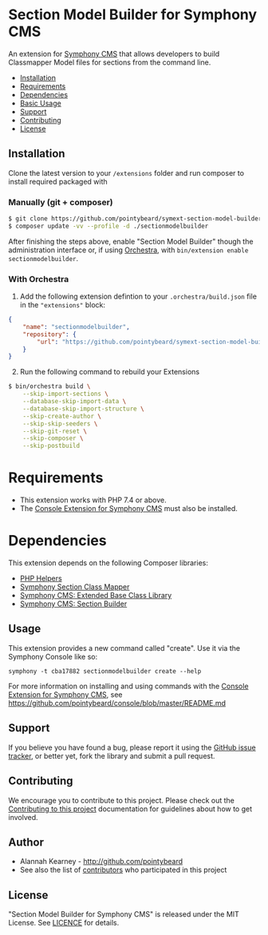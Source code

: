 # Section Model Builder for Symphony CMS

An extension for [Symphony CMS][ext-Symphony CMS] that allows developers to build Classmapper Model files for sections from the command line.

-   [Installation](#installation)
-   [Requirements](#dependencies)
-   [Dependencies](#dependencies)
-   [Basic Usage](#basic-usage)
-   [Support](#support)
-   [Contributing](#contributing)
-   [License](#license)

## Installation

Clone the latest version to your `/extensions` folder and run composer to install required packaged with

### Manually (git + composer)
```bash
$ git clone https://github.com/pointybeard/symext-section-model-builder.git sectionmodelbuilder
$ composer update -vv --profile -d ./sectionmodelbuilder
```
After finishing the steps above, enable "Section Model Builder" though the administration interface or, if using [Orchestra][ext-Orchestra], with `bin/extension enable sectionmodelbuilder`.

### With Orchestra

1. Add the following extension defintion to your `.orchestra/build.json` file in the `"extensions"` block:

```json
{
    "name": "sectionmodelbuilder",
    "repository": {
        "url": "https://github.com/pointybeard/symext-section-model-builder.git"
    }
}
```

2. Run the following command to rebuild your Extensions

```bash
$ bin/orchestra build \
    --skip-import-sections \
    --database-skip-import-data \
    --database-skip-import-structure \
    --skip-create-author \
    --skip-skip-seeders \
    --skip-git-reset \
    --skip-composer \
    --skip-postbuild
```

# Requirements

- This extension works with PHP 7.4 or above.
- The [Console Extension for Symphony CMS][req-console] must also be installed.

# Dependencies

This extension depends on the following Composer libraries:

-   [PHP Helpers][dep-helpers]
-   [Symphony Section Class Mapper][dep-classmapper]
-   [Symphony CMS: Extended Base Class Library][dep-symphony-extended]
-   [Symphony CMS: Section Builder][dep-section-builder]

## Usage

This extension provides a new command called "create". Use it via the Symphony Console like so:

    symphony -t cba17882 sectionmodelbuilder create --help

For more information on installing and using commands with the [Console Extension for Symphony CMS][req-console], see <https://github.com/pointybeard/console/blob/master/README.md>

## Support

If you believe you have found a bug, please report it using the [GitHub issue tracker][ext-issues],
or better yet, fork the library and submit a pull request.

## Contributing

We encourage you to contribute to this project. Please check out the [Contributing to this project][doc-CONTRIBUTING] documentation for guidelines about how to get involved.

## Author
-   Alannah Kearney - http://github.com/pointybeard
-   See also the list of [contributors][ext-contributor] who participated in this project

## License
"Section Model Builder for Symphony CMS" is released under the MIT License. See [LICENCE][doc-LICENCE] for details.

[doc-CONTRIBUTING]: https://github.com/pointybeard/symext-section-model-builder/blob/master/CONTRIBUTING.md
[doc-LICENCE]: http://www.opensource.org/licenses/MIT
[req-console]: https://github.com/pointybeard/console
[dep-helpers]: https://github.com/pointybeard/helpers
[dep-classmapper]: https://github.com/pointybeard/symphony-classmapper
[dep-symphony-extended]: https://github.com/pointybeard/symphony-extended
[dep-section-builder]: https://github.com/pointybeard/symphony-section-builder
[ext-issues]: https://github.com/pointybeard/symext-section-model-builder/issues
[ext-Symphony CMS]: http://getsymphony.com
[ext-Orchestra]: https://github.com/pointybeard/orchestra
[ext-contributor]: https://github.com/pointybeard/symext-section-model-builder/contributors
[ext-docs]: https://github.com/pointybeard/symext-section-model-builder/blob/master/.docs/toc.md
